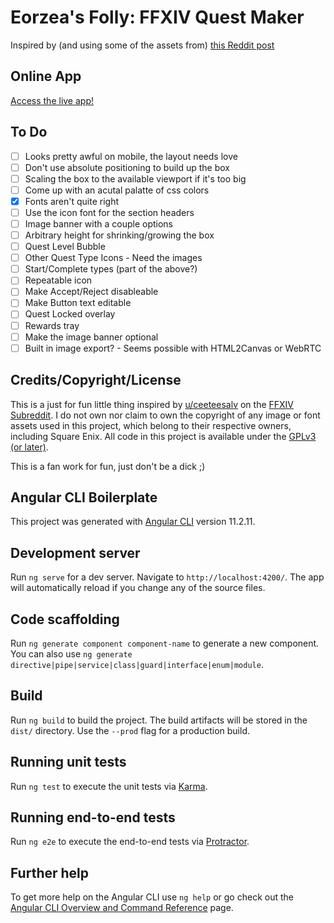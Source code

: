 # Eorzea's Folly: FFXIV Quest Maker

Inspired by (and using some of the assets from) [this Reddit post](https://www.reddit.com/r/ffxiv/comments/n4mcd7/i_created_a_custom_quest_template_thought_you_all/)

## Online App

[Access the live app!](https://www.tstackhouse.com/ffxiv-quest-maker/)

## To Do

- [ ] Looks pretty awful on mobile, the layout needs love
- [ ] Don't use absolute positioning to build up the box
- [ ] Scaling the box to the available viewport if it's too big
- [ ] Come up with an acutal palatte of css colors
- [x] Fonts aren't quite right
- [ ] Use the icon font for the section headers
- [ ] Image banner with a couple options
- [ ] Arbitrary height for shrinking/growing the box
- [ ] Quest Level Bubble
- [ ] Other Quest Type Icons - Need the images
- [ ] Start/Complete types (part of the above?)
- [ ] Repeatable icon
- [ ] Make Accept/Reject disableable
- [ ] Make Button text editable
- [ ] Quest Locked overlay
- [ ] Rewards tray
- [ ] Make the image banner optional
- [ ] Built in image export? - Seems possible with HTML2Canvas or WebRTC

## Credits/Copyright/License

This is a just for fun little thing inspired by [u/ceeteesalv](https://www.reddit.com/user/ceeteesalv) on the [FFXIV Subreddit](https://www.reddit.com/r/ffxiv/). I do not own nor claim to own the copyright of any image or font assets used in this project, which belong to their respective owners, including Square Enix. All code in this project is available under the [GPLv3 (or later)](https://www.gnu.org/licenses/gpl-3.0.en.html).

This is a fan work for fun, just don't be a dick ;)

## Angular CLI Boilerplate

This project was generated with [Angular CLI](https://github.com/angular/angular-cli) version 11.2.11.

## Development server

Run `ng serve` for a dev server. Navigate to `http://localhost:4200/`. The app will automatically reload if you change any of the source files.

## Code scaffolding

Run `ng generate component component-name` to generate a new component. You can also use `ng generate directive|pipe|service|class|guard|interface|enum|module`.

## Build

Run `ng build` to build the project. The build artifacts will be stored in the `dist/` directory. Use the `--prod` flag for a production build.

## Running unit tests

Run `ng test` to execute the unit tests via [Karma](https://karma-runner.github.io).

## Running end-to-end tests

Run `ng e2e` to execute the end-to-end tests via [Protractor](http://www.protractortest.org/).

## Further help

To get more help on the Angular CLI use `ng help` or go check out the [Angular CLI Overview and Command Reference](https://angular.io/cli) page.
